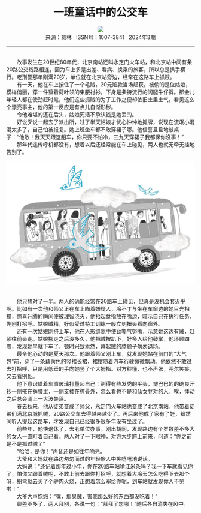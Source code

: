 # <center>一班童话中的公交车</center>

<div align=center><img src="https://raw.githubusercontent.com/leaguecn/magazines/main/img_authors/%d7%f7%d5%df%a3%ba%c2%ed%cd%d8.jpg"></div>

<center>来源：意林   ISSN号：1007-3841   2024年3期</center>

* * *

<br>　　故事发生在20世纪80年代，北京南站还叫永定门火车站，和北京站中间有条20路公交线路相连，因为车上多是出差、看病、换乘的旅客，所以总是扒手横行。老刑警那年刚满20岁，单位就在北京站旁边，经常在这路车上抓贼。  
　　有一天，他在车上按住了一个毛贼，20元赃款当场起获。被偷的是位姑娘，模样俏丽，穿一件镶着荷叶领的束腰衬衫，下身是条特流行的阔腿牛仔裤。那会儿年轻人都在使劲赶时髦，他们这些抓贼的为了工作之便却依旧土里土气。看见这么个漂亮事主，他的第一反应是有点儿自惭形秽。  
　　令他难堪的还在后头，姑娘死活不承认钱是她丢的。  
　　好说歹说一起去了派出所，过了半天姑娘才忧心忡忡地摊牌，说现在流氓小混混太多了，自己怕被报复。她上班坐车都不敢穿裙子哪。他信誓旦旦地敲桌子：“他敢！我天天跟这趟车，你只要不怕冷，三九天穿裙子我都保你沒事！”  
　　那年代连传呼机都没有，想着以后还经常能在车上碰见，两人也就无牵无挂地告别了。

![](https://raw.githubusercontent.com/leaguecn/magazines/main/img/yili20240329-1-l.jpg)

  
<br>　　他只想对了一半。两人的确能经常在20路车上碰见，但真是没机会套近乎啊。比如有一次他和师父正在车上瞄着嫌疑人，冷不丁与坐在车窗边的她目光相撞，惊喜升腾的瞬间便被理智浇灭，他抬起食指放在嘴边，暗示自己在执行任务，先别打招呼。姑娘贼精，好似受过特工训练一般立刻扭头看向窗外。  
　　还有一次姑娘刚挤上车，他在人影缝隙中使劲嘶气努嘴，示意她这边有贼，赶紧往前头走。姑娘挪走之后没多久，他把贼按趴下，好多人给他鼓掌，他环顾四周，发现她早就下车了，顿时兴致索然，薅起贼的脖领子匆匆退场。  
　　最令他心动的是夏天那次。他跟着师父刚上车，就发现她站在前门的“大气包”前，穿了一条藕荷色的竖褶长裙，裙摆随着汽车行驶微微飘动。他依然不敢过去打招呼，只是用低垂的手向她竖了个大拇指。对方秒懂，也不声张，莞尔笑笑，又去看别处。  
　　他下意识借着车窗玻璃打量起自己：剃得有些发秃的平头，皱巴巴的的确良汗衫一侧掖在裤腰里，一侧支棱在胯骨外，怎么看也不是和仙女登对的人。唉，悸动之后总会涌上一大波失落。  
　　春去秋来，他从徒弟变成了师父，永定门火车站也变成了北京南站。他带着徒弟们满北京城抓贼，20路公交车去得越来越少了。再后来他成了家有了娃，蓦然间听人提起这路车，才发现自己已经很多很多年没有坐过了。  
　　前些年，他快退休了，去老单位办事。刚出胡同，发现路边有个岁数差不多大的女人一直盯着自己看。两人对了一下眼神，对方大步跨上前来，问道：“你之前是不是抓过贼？”  
　　“哈哈，是你！”声音还是如往年响亮。  
　　大爷和大妈就在路边匆匆而过的年轻旅人中笑嘻嘻地说话。  
　　大妈说：“还记着那年过小年，你在20路车站啃江米条吗？我一下车就看见你了，怕你又跟着贼呢，不敢上前去跟你打招呼，就想着大冷天怎么吃得下去那个呀，拐弯就去买了个驴肉火烧，正想着怎么塞给你呢，到车站就发现你人不见啦！”  
　　大爷大声抱怨：“嘿，那臭贼，害我那么好的东西都没吃着！”  
　　聊差不多了，两人拜别，各说一句：“拜拜了您哪！”随后各自消失在风中。
